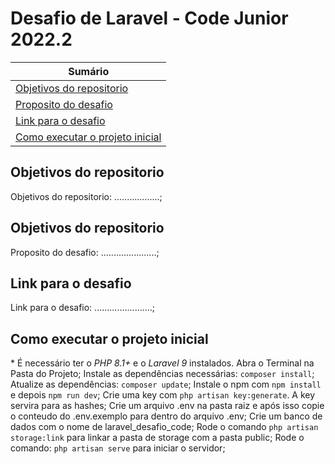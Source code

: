 # Desafio de Laravel - Code Junior 2022.2

| **Sumário** |
|-------------|
| [Objetivos do repositorio](#objetivos-do-repositorio) |
| [Proposito do desafio](#proposito-do-desafio) |
| [Link para o desafio](#link-para-o-desafio) |
| [Como executar o projeto inicial](#como-executar-o-projeto-inicial) |

## Objetivos do repositorio

Objetivos do repositorio: ..................;

## Objetivos do repositorio

Proposito do desafio: ......................; 
<br>

## Link para o desafio

Link para o desafio: .......................;
<br>

## Como executar o projeto inicial

\* É necessário ter o _PHP 8.1+_ e o _Laravel 9_ instalados.
Abra o Terminal na Pasta do Projeto;
Instale as dependências necessárias: `composer install`;
Atualize as dependências: `composer update`;
Instale o npm com `npm install` e depois `npm run dev`;
Crie uma key com `php artisan key:generate`. A key servira para as hashes;
Crie um arquivo .env na pasta raiz e após isso copie o conteudo do .env.exemplo para dentro do arquivo .env;
Crie um banco de dados com o nome de laravel_desafio_code;
Rode o comando `php artisan storage:link` para linkar a pasta de storage com a pasta public;
Rode o comando: `php artisan serve` para iniciar o servidor;
